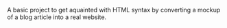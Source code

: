 A basic project to get aquainted with HTML syntax by converting a mockup of a blog article into a real website.
